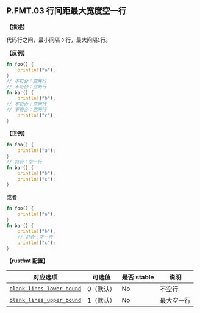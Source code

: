 ## P.FMT.03  行间距最大宽度空一行

**【描述】**

代码行之间，最小间隔 `0` 行，最大间隔`1`行。

**【反例】**

```rust
fn foo() {
    println!("a");
}
// 不符合：空两行 
// 不符合：空两行
fn bar() {
    println!("b");
// 不符合：空两行 
// 不符合：空两行
    println!("c");
}
```

**【正例】**

```rust
fn foo() {
    println!("a");
}
// 符合：空一行 
fn bar() {
    println!("b");
    println!("c");
}
```

或者

```rust
fn foo() {
    println!("a");
}
fn bar() {
    println!("b");
	// 符合：空一行 
    println!("c");
}

```

**【rustfmt 配置】**

| 对应选项 | 可选值 | 是否 stable | 说明 |
| ------ | ---- | ---- | ---- | 
| [`blank_lines_lower_bound`](https://rust-lang.github.io/rustfmt/?#blank_lines_lower_bound) | 0（默认） | No| 不空行|
|[`blank_lines_upper_bound`](https://rust-lang.github.io/rustfmt/?#blank_lines_upper_bound)| 1（默认）| No | 最大空一行|